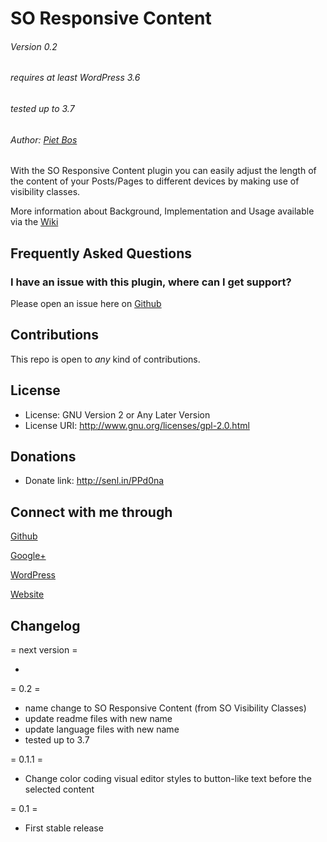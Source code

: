 SO Responsive Content
=====================

###### Version 0.2
###### requires at least WordPress 3.6
###### tested up to 3.7
###### Author: [Piet Bos](https://github.com/senlin)

With the SO Responsive Content plugin you can easily adjust the length of the content of your Posts/Pages to different devices by making use of visibility classes.

More information about Background, Implementation and Usage available via the [Wiki](https://github.com/so-wp/so-visibility-classes/wiki/_pages)

## Frequently Asked Questions

### I have an issue with this plugin, where can I get support?

Please open an issue here on [Github](https://github.com/so-wp/so-visibility-classes/issues)

## Contributions

This repo is open to _any_ kind of contributions.

## License

* License: GNU Version 2 or Any Later Version
* License URI: http://www.gnu.org/licenses/gpl-2.0.html

## Donations

* Donate link: http://senl.in/PPd0na

## Connect with me through

[Github](https://github.com/senlin) 

[Google+](http://plus.google.com/u/0/108543145122756748887) 

[WordPress](http://profiles.wordpress.org/senlin/) 

[Website](http://senlinonline.com)

## Changelog

= next version =

* 

= 0.2 =

* name change to SO Responsive Content (from SO Visibility Classes)
* update readme files with new name
* update language files with new name
* tested up to 3.7

= 0.1.1 =

* Change color coding visual editor styles to button-like text before the selected content

= 0.1 =

* First stable release
